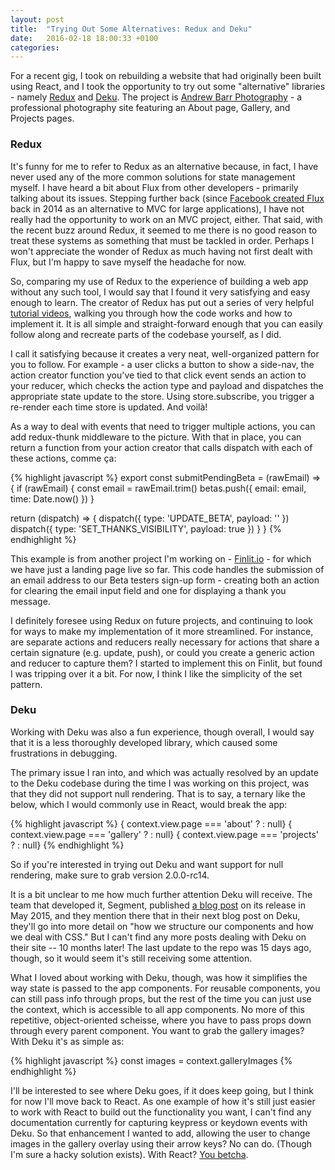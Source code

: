 ```yaml
---
layout: post
title:  "Trying Out Some Alternatives: Redux and Deku"
date:   2016-02-18 18:00:33 +0100
categories:
---
```

For a recent gig, I took on rebuilding a website that had originally been built using React, and I took the opportunity to try out some "alternative" libraries - namely [Redux](http://redux.js.org/) and [Deku](https://github.com/dekujs/deku). The project is [Andrew Barr Photography](http://www.abarrphoto.com) - a professional photography site featuring an About page, Gallery, and Projects pages.

<h3>Redux</h3>

It's funny for me to refer to Redux as an alternative because, in fact, I have never used any of the more common solutions for state management myself. I have heard a bit about Flux from other developers - primarily talking about its issues. Stepping further back (since [Facebook created Flux](http://www.infoq.com/news/2014/05/facebook-mvc-flux) back in 2014 as an alternative to MVC for large applications), I have not really had the opportunity to work on an MVC project, either. That said, with the recent buzz around Redux, it seemed to me there is no good reason to treat these systems as something that must be tackled in order. Perhaps I won't appreciate the wonder of Redux as much having not first dealt with Flux, but I'm happy to save myself the headache for now.

So, comparing my use of Redux to the experience of building a web app without any such tool, I would say that I found it very satisfying and easy enough to learn. The creator of Redux has put out a series of very helpful [tutorial videos](https://egghead.io/series/getting-started-with-redux), walking you through how the code works and how to implement it. It is all simple and straight-forward enough that you can easily follow along and recreate parts of the codebase yourself, as I did.

I call it satisfying because it creates a very neat, well-organized pattern for you to follow. For example - a user clicks a button to show a side-nav, the action creator function you've tied to that click event sends an action to your reducer, which checks the action type and payload and dispatches the appropriate state update to the store. Using store.subscribe, you trigger a re-render each time store is updated. And voilà!

As a way to deal with events that need to trigger multiple actions, you can add redux-thunk middleware to the picture. With that in place, you can return a function from your action creator that calls dispatch with each of these actions, comme ça:

{% highlight javascript %}
export const submitPendingBeta = (rawEmail) => {
  if (rawEmail) {
    const email = rawEmail.trim()
    betas.push({ email: email, time: Date.now() })
  }

  return (dispatch) => {
    dispatch({ type: 'UPDATE_BETA', payload: '' })
    dispatch({ type: 'SET_THANKS_VISIBILITY', payload: true })
  }
}
{% endhighlight %}

This example is from another project I'm working on - [Finlit.io](http://finlit.io) - for which we have just a landing page live so far. This code handles the submission of an email address to our Beta testers sign-up form - creating both an action for clearing the email input field and one for displaying a thank you message.

I definitely foresee using Redux on future projects, and continuing to look for ways to make my implementation of it more streamlined. For instance, are separate actions and reducers really necessary for actions that share a certain signature (e.g. update, push), or could you create a generic action and reducer to capture them? I started to implement this on Finlit, but found I was tripping over it a bit. For now, I think I like the simplicity of the set pattern.

<h3>Deku</h3>

Working with Deku was also a fun experience, though overall, I would say that it is a less thoroughly developed library, which caused some frustrations in debugging.

The primary issue I ran into, and which was actually resolved by an update to the Deku codebase during the time I was working on this project, was that they did not support null rendering. That is to say, a ternary like the below, which I would commonly use in React, would break the app:

{% highlight javascript %}
{ context.view.page === 'about' ? <About /> : null}
{ context.view.page === 'gallery' ? <Gallery /> : null}
{ context.view.page === 'projects' ? <Projects /> : null}
{% endhighlight %}

So if you're interested in trying out Deku and want support for null rendering, make sure to grab version 2.0.0-rc14.

It is a bit unclear to me how much further attention Deku will receive. The team that developed it, Segment, published [a blog post](https://segment.com/blog/deku-our-functional-alternative-to-react/) on its release in May 2015, and they mention there that in their next blog post on Deku, they'll go into more detail on "how we structure our components and how we deal with CSS." But I can't find any more posts dealing with Deku on their site -- 10 months later! The last update to the repo was 15 days ago, though, so it would seem it's still receiving some attention.

What I loved about working with Deku, though, was how it simplifies the way state is passed to the app components. For reusable components, you can still pass info through props, but the rest of the time you can just use the context, which is accessible to all app components. No more of this repetitive, object-oriented scheisse, where you have to pass props down through every parent component. You want to grab the gallery images? With Deku it's as simple as:

{% highlight javascript %}
const images = context.galleryImages
{% endhighlight %}

I'll be interested to see where Deku goes, if it does keep going, but I think for now I'll move back to React. As one example of how it's still just easier to work with React to build out the functionality you want, I can't find any documentation currently for capturing keypress or keydown events with Deku. So that enhancement I wanted to add, allowing the user to change images in the gallery overlay using their arrow keys? No can do. (Though I'm sure a hacky solution exists). With React? [You betcha](https://facebook.github.io/react/docs/events.html).
